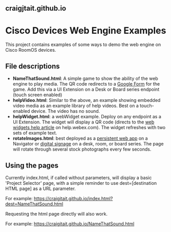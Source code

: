 ## craigjtait.github.io

# Cisco Devices Web Engine Examples

This project contains examples of some ways to demo the web engine on Cisco RoomOS devices.

## File descriptions

* **NameThatSound.html**: A simple game to show the ability of the web engine to play media. The QR code redirects to a [Google Form](https://forms.gle/1zhA6rtuVJaSgcQ78) for the game. Add this via a UI Extension on a Desk or Board series endpoint (touch screen enabled)
* **helpVideo.html**: Similar to the above, an example showing embedded video media as an example library of help videos. Best on a touch-enabled device. The video has no sound.
* **helpWidget.html**: a webWidget example. Deploy on any endpoint as a UI Extension. The widget will display a QR code (directs to the [web widgets help article](https://help.webex.com/en-us/article/nrsrs8f/Set-up-web-widgets-on-Board,-Desk,-and-Room-Series-devices) on help.webex.com). The widget refreshes with two sets of example text.
* **rotateImages.html**: best deployed as a [persistent web app](https://help.webex.com/en-us/article/ohq3u6/Configure-persistent-web-apps-on-a-Room-Navigator) on a Navigator or [digital signage](https://help.webex.com/en-us/article/nmd8log/Enable-digital-signage-on-Board,-Desk,-and-Room-Series-devices) on a desk, room, or board series. The page will rotate through several stock photographs every few seconds.

## Using the pages

Currently index.html, if called without parameters, will display a basic 'Project Selector' page, with a simple reminder to use dest=[destination HTML page] as a URL parameter.

For example:
https://craigjtait.github.io/index.html?dest=NameThatSound.html

Requesting the html page directly will also work.

For example:
https://craigjtait.github.io/NameThatSound.html
